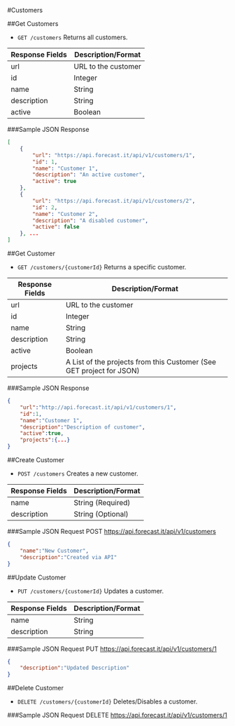 #Customers

##Get Customers

* `GET /customers` Returns all customers.

|Response Fields | Description/Format|
|------------ | -------------|
|url | URL to the customer|
|id | Integer|
|name | String|
|description | String|
|active | Boolean|

###Sample JSON Response
```json
[
    {
        "url": "https://api.forecast.it/api/v1/customers/1",
        "id": 1,
        "name": "Customer 1",
        "description": "An active customer",
        "active": true
    },
    {
        "url": "https://api.forecast.it/api/v1/customers/2",
        "id": 2,
        "name": "Customer 2",
        "description": "A disabled customer",
        "active": false
    }, ...
]
```

##Get Customer

* `GET /customers/{customerId}` Returns a specific customer.

|Response Fields | Description/Format|
|------------ | -------------|
|url | URL to the customer|
|id | Integer|
|name | String|
|description | String|
|active | Boolean|
|projects | A List of the projects from this Customer (See GET project for JSON)|

###Sample JSON Response
```json
{
    "url":"http://api.forecast.it/api/v1/customers/1",
    "id":1,
    "name":"Customer 1",
    "description":"Description of customer",
    "active":true,
    "projects":{...}
}
```

##Create Customer

* `POST /customers` Creates a new customer.

|Response Fields | Description/Format|
|------------ | -------------|
|name | String (Required)|
|description | String (Optional)|

###Sample JSON Request
POST https://api.forecast.it/api/v1/customers

```json
{
    "name":"New Customer",
    "description":"Created via API"
}
```

##Update Customer

* `PUT /customers/{customerId}` Updates a customer.

|Response Fields | Description/Format|
|------------ | -------------|
|name | String|
|description | String|

###Sample JSON Request
PUT https://api.forecast.it/api/v1/customers/1

```json
{
    "description":"Updated Description"
}
```

##Delete Customer

* `DELETE /customers/{customerId}` Deletes/Disables a customer.

###Sample JSON Request
DELETE https://api.forecast.it/api/v1/customers/1
